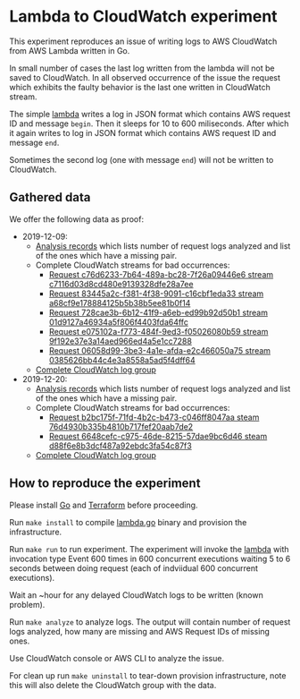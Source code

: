 # Lambda to CloudWatch experiment

This experiment reproduces an issue of writing logs to AWS CloudWatch from AWS Lambda written in Go.

In small number of cases the last log written from the lambda will not be saved to CloudWatch.
In all observed occurrence of the issue the request which exhibits the faulty behavior is the last one written in CloudWatch stream. 

The simple [lambda](lambda.go) writes a log in JSON format which contains AWS request ID and message `begin`.
Then it sleeps for 10 to 600 miliseconds.
After which it again writes to log in JSON format which contains AWS request ID and message `end`.

Sometimes the second log (one with message `end`) will not be written to CloudWatch.

## Gathered data

We offer the following data as proof:

- 2019-12-09:
	- [Analysis records](findings/2019-12-09/analyze-logs-2019-12-09.txt) which lists number of request logs analyzed and list of the ones which have a missing pair.
	- Complete CloudWatch streams for bad occurrences:
	    - [Request c76d6233-7b64-489a-bc28-7f26a09446e6 stream c7116d03d8cd480e9139328dfe28a7ee](findings/2019-12-09/req_c76d6233-7b64-489a-bc28-7f26a09446e6_stream_c7116d03d8cd480e9139328dfe28a7ee.txt)
	    - [Request 83445a2c-f381-4f38-9091-c16cbf1eda33 stream a68cf9e178884125b5b38b5ee81b0f14](findings/2019-12-09/req_83445a2c-f381-4f38-9091-c16cbf1eda33_stream_a68cf9e178884125b5b38b5ee81b0f14.txt)
	    - [Request 728cae3b-6b12-41f9-a6eb-ed99b92d50b1 stream 01d9127a46934a5f806f4403fda64ffc](findings/2019-12-09/req_728cae3b-6b12-41f9-a6eb-ed99b92d50b1_stream_01d9127a46934a5f806f4403fda64ffc.txt)
	    - [Request e075102a-f773-484f-9ed3-f05026080b59 stream 9f192e37e3a14aed966ed4a5e1cc7288](findings/2019-12-09/req_e075102a-f773-484f-9ed3-f05026080b59_stream_9f192e37e3a14aed966ed4a5e1cc7288.txt)
	    - [Request 06058d99-3be3-4a1e-afda-e2c466050a75 stream 0385626bb44c4e3a8558a5ad5f4dff64](findings/2019-12-09/req_06058d99-3be3-4a1e-afda-e2c466050a75_stream_0385626bb44c4e3a8558a5ad5f4dff64.txt)
	- [Complete CloudWatch log group](findings/2019-12-09/complete-logs-2019-12-09.json)
- 2019-12-20:
	- [Analysis records](findings/2019-12-20/analyze_results.txt) which lists number of request logs analyzed and list of the ones which have a missing pair.
    - Complete CloudWatch streams for bad occurrences:
    	- [Request b2bc175f-71fd-4b2c-b473-c046ff8047aa steam 76d4930b335b4810b717fef20aab7de2](findings/2019-12-20/stream_76d4930b335b4810b717fef20aab7de2.txt)
    	- [Request 6648cefc-c975-46de-8215-57dae9bc6d46 steam d88f6e8b3dcf487a92ebdc3fa54c87f3](findings/2019-12-20/stream_d88f6e8b3dcf487a92ebdc3fa54c87f3.txt)
    - [Complete CloudWatch log group](findings/2019-12-20/complete-logs-2019-12-20.json)

## How to reproduce the experiment

Please install [Go](https://golang.org/dl/) and [Terraform](https://www.terraform.io/downloads.html) before proceeding.

Run `make install` to compile [lambda.go](lambda.go) binary and provision the infrastructure. 

Run `make run` to run experiment. The experiment will invoke the [lambda](lambda.go) with invocation type Event 600 times in 600 concurrent executions waiting 5 to 6 seconds between doing request (each of indviidual 600 concurrent executions).

Wait an ~hour for any delayed CloudWatch logs to be written (known problem).

Run `make analyze` to analyze logs. The output will contain number of request logs analyzed, how many are missing and AWS Request IDs of missing ones.

Use CloudWatch console or AWS CLI to analyze the issue.

For clean up run `make uninstall` to tear-down provision infrastructure, note this will also delete the CloudWatch group with the data.
